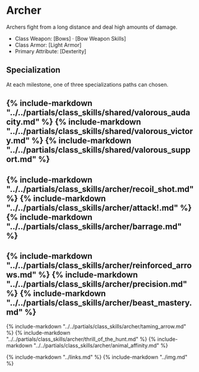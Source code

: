# Archer

Archers fight from a long distance and deal high amounts of damage.

* Class Weapon: [Bows] &middot; [Bow Weapon Skills]
* Class Armor: [Light Armor]
* Primary Attribute: [Dexterity]

## Specialization
At each milestone, one of three specializations paths can chosen.

{% include-markdown "../../partials/class_skills/shared/valorous_audacity.md" %}
{% include-markdown "../../partials/class_skills/shared/valorous_victory.md" %}
{% include-markdown "../../partials/class_skills/shared/valorous_support.md" %}
---
{% include-markdown "../../partials/class_skills/archer/recoil_shot.md" %}
{% include-markdown "../../partials/class_skills/archer/attack!.md" %}
{% include-markdown "../../partials/class_skills/archer/barrage.md" %}
---
{% include-markdown "../../partials/class_skills/archer/reinforced_arrows.md" %}
{% include-markdown "../../partials/class_skills/archer/precision.md" %}
{% include-markdown "../../partials/class_skills/archer/beast_mastery.md" %}
---
{% include-markdown "../../partials/class_skills/archer/taming_arrow.md" %}
{% include-markdown "../../partials/class_skills/archer/thrill_of_the_hunt.md" %}
{% include-markdown "../../partials/class_skills/archer/animal_affinity.md" %}

{% include-markdown "../links.md" %}
{% include-markdown "../img.md" %}